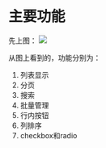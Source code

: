 # 主要功能
先上图：
![](http://s.wandougongzhu.cn/s/dd/demo1_f90add.jpg)

从图上看到的，功能分别为：

1. 列表显示
2. 分页
3. 搜索
4. 批量管理
5. 行内按钮
6. 列排序
7. checkbox和radio

